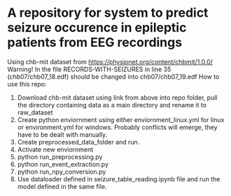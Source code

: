 # A repository for system to predict seizure occurence in epileptic patients from EEG recordings
Using chb-mit dataset from https://physionet.org/content/chbmit/1.0.0/
Warning! In the file RECORDS-WITH-SEIZURES in line 35 (chb07/chb07_18.edf) should be changed into chb07/chb07_19.edf
How to use this repo:
1. Download chb-mit dataset using link from above into repo folder, pull the directory containing data as a main
directory and rename it to raw_dataset
2. Create python enviornment using either enviornment_linux.yml for linux or environment.yml for windows. 
Probably conflicts will emerge, they have to be dealt with manually. 
3. Create preprocessed_data_folder and run.
4. Activate new enviornment
5. python run_preprocessing.py
6. python run_event_extraction.py
7. python run_npy_conversion.py
8. Use dataloader defined in seizure_table_reading.ipynb file and run the model defined in the same file.